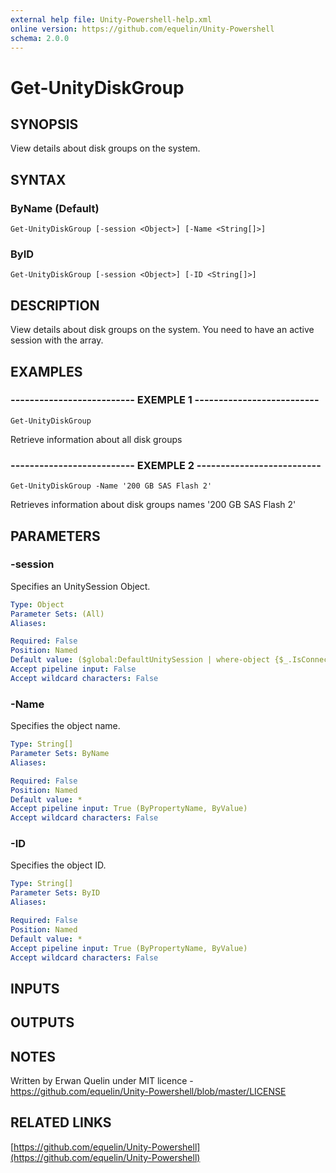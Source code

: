 ```yaml
---
external help file: Unity-Powershell-help.xml
online version: https://github.com/equelin/Unity-Powershell
schema: 2.0.0
---
```


# Get-UnityDiskGroup

## SYNOPSIS
View details about disk groups on the system.

## SYNTAX

### ByName (Default)
```
Get-UnityDiskGroup [-session <Object>] [-Name <String[]>]
```

### ByID
```
Get-UnityDiskGroup [-session <Object>] [-ID <String[]>]
```

## DESCRIPTION
View details about disk groups on the system.
You need to have an active session with the array.

## EXAMPLES

### -------------------------- EXEMPLE 1 --------------------------
```
Get-UnityDiskGroup
```

Retrieve information about all disk groups

### -------------------------- EXEMPLE 2 --------------------------
```
Get-UnityDiskGroup -Name '200 GB SAS Flash 2'
```

Retrieves information about disk groups names '200 GB SAS Flash 2'

## PARAMETERS

### -session
Specifies an UnitySession Object.

```yaml
Type: Object
Parameter Sets: (All)
Aliases: 

Required: False
Position: Named
Default value: ($global:DefaultUnitySession | where-object {$_.IsConnected -eq $true})
Accept pipeline input: False
Accept wildcard characters: False
```

### -Name
Specifies the object name.

```yaml
Type: String[]
Parameter Sets: ByName
Aliases: 

Required: False
Position: Named
Default value: *
Accept pipeline input: True (ByPropertyName, ByValue)
Accept wildcard characters: False
```

### -ID
Specifies the object ID.

```yaml
Type: String[]
Parameter Sets: ByID
Aliases: 

Required: False
Position: Named
Default value: *
Accept pipeline input: True (ByPropertyName, ByValue)
Accept wildcard characters: False
```

## INPUTS

## OUTPUTS

## NOTES
Written by Erwan Quelin under MIT licence - https://github.com/equelin/Unity-Powershell/blob/master/LICENSE

## RELATED LINKS

[https://github.com/equelin/Unity-Powershell](https://github.com/equelin/Unity-Powershell)

